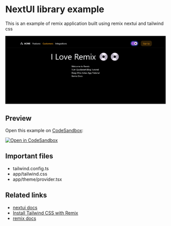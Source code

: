 # NextUI library example

  This is an example of remix application built using remix nextui and tailwind css

![demo App](remix-next-ui.png)

  ## Preview

Open this example on [CodeSandbox](https://codesandbox.com):

[![Open in CodeSandbox](https://codesandbox.io/static/img/play-codesandbox.svg)](https://codesandbox.io/s/github/remix-run/examples/tree/main/next-ui)

## Important files
- tailwind.config.ts
- app/tailwind.css
- app/theme/provider.tsx

## Related links
- [nextui docs](https://nextui.org/docs/guide/introduction)
- [Install Tailwind CSS with Remix](https://tailwindcss.com/docs/guides/remix)
- [remix docs](https://remix.run/docs/en/main)


